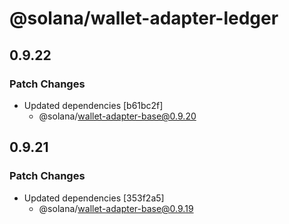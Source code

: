 # @solana/wallet-adapter-ledger

## 0.9.22

### Patch Changes

-   Updated dependencies [b61bc2f]
    -   @solana/wallet-adapter-base@0.9.20

## 0.9.21

### Patch Changes

-   Updated dependencies [353f2a5]
    -   @solana/wallet-adapter-base@0.9.19

